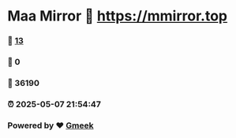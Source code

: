 # Maa Mirror :link: https://mmirror.top 
### :page_facing_up: [13](https://mmirror.top/tag.html) 
### :speech_balloon: 0 
### :hibiscus: 36190 
### :alarm_clock: 2025-05-07 21:54:47 
### Powered by :heart: [Gmeek](https://github.com/Meekdai/Gmeek)
